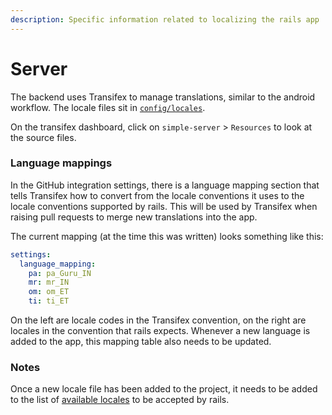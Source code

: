 ```yaml
---
description: Specific information related to localizing the rails app
---
```


# Server

The backend uses Transifex to manage translations, similar to the android workflow.
The locale files sit in [`config/locales`](https://github.com/simpledotorg/simple-server/tree/master/config/locales).

On the transifex dashboard, click on `simple-server` > `Resources` to look at the source files.

### Language mappings

In the GitHub integration settings, there is a language mapping section that tells Transifex how to convert from the
locale conventions it uses to the locale conventions supported by rails. This will be used by Transifex when
raising pull requests to merge new translations into the app.

The current mapping (at the time this was written) looks something like this:

```yaml
settings:
  language_mapping:
    pa: pa_Guru_IN
    mr: mr_IN
    om: om_ET
    ti: ti_ET
```

On the left are locale codes in the Transifex convention, on the right are locales in the convention that rails expects.
Whenever a new language is added to the app, this mapping table also needs to be updated.

### Notes

Once a new locale file has been added to the project, it needs to be added to the list of [available locales](https://github.com/simpledotorg/simple-server/blob/9894516eec914397569af15b9964ec9bb1f20879/config/application.rb#L37)
to be accepted by rails.
